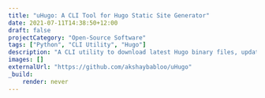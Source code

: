 ```yaml
---
title: "uHugo: A CLI Tool for Hugo Static Site Generator"
date: 2021-07-11T14:38:50+12:00
draft: false
projectCategory: "Open-Source Software"
tags: ["Python", "CLI Utility", "Hugo"]
description: "A CLI utility to download latest Hugo binary files, update it, and update cloud providers settings"
images: []
externalUrl: "https://github.com/akshaybabloo/uHugo"
_build:
    render: never
---
```

